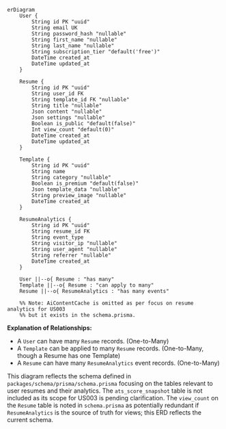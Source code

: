 ```mermaid
erDiagram
    User {
        String id PK "uuid"
        String email UK
        String password_hash "nullable"
        String first_name "nullable"
        String last_name "nullable"
        String subscription_tier "default('free')"
        DateTime created_at
        DateTime updated_at
    }

    Resume {
        String id PK "uuid"
        String user_id FK
        String template_id FK "nullable"
        String title "nullable"
        Json content "nullable"
        Json settings "nullable"
        Boolean is_public "default(false)"
        Int view_count "default(0)"
        DateTime created_at
        DateTime updated_at
    }

    Template {
        String id PK "uuid"
        String name
        String category "nullable"
        Boolean is_premium "default(false)"
        Json template_data "nullable"
        String preview_image "nullable"
        DateTime created_at
    }

    ResumeAnalytics {
        String id PK "uuid"
        String resume_id FK
        String event_type
        String visitor_ip "nullable"
        String user_agent "nullable"
        String referrer "nullable"
        DateTime created_at
    }

    User ||--o{ Resume : "has many"
    Template ||--o{ Resume : "can apply to many"
    Resume ||--o{ ResumeAnalytics : "has many events"

    %% Note: AiContentCache is omitted as per focus on resume analytics for US003
    %% but it exists in the schema.prisma.
```

**Explanation of Relationships:**
*   A `User` can have many `Resume` records. (One-to-Many)
*   A `Template` can be applied to many `Resume` records. (One-to-Many, though a Resume has one Template)
*   A `Resume` can have many `ResumeAnalytics` event records. (One-to-Many)

This diagram reflects the schema defined in `packages/schema/prisma/schema.prisma` focusing on the tables relevant to user resumes and their analytics.
The `ats_score_snapshot` table is not included as its scope for US003 is pending clarification.
The `view_count` on the `Resume` table is noted in `schema.prisma` as potentially redundant if `ResumeAnalytics` is the source of truth for views; this ERD reflects the current schema.
